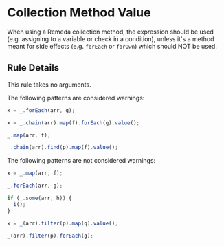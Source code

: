 # Collection Method Value

When using a Remeda collection method, the expression should be used (e.g. assigning to a variable or check in a condition), unless it's a method meant for side effects (e.g. `forEach` or `forOwn`) which should NOT be used.

## Rule Details

This rule takes no arguments.

The following patterns are considered warnings:

```js
x = _.forEach(arr, g);

x = _.chain(arr).map(f).forEach(g).value();

_.map(arr, f);

_.chain(arr).find(p).map(f).value();
```

The following patterns are not considered warnings:

```js
x = _.map(arr, f);

_.forEach(arr, g);

if (_.some(arr, h)) {
  i();
}

x = _(arr).filter(p).map(q).value();

_(arr).filter(p).forEach(g);
```
